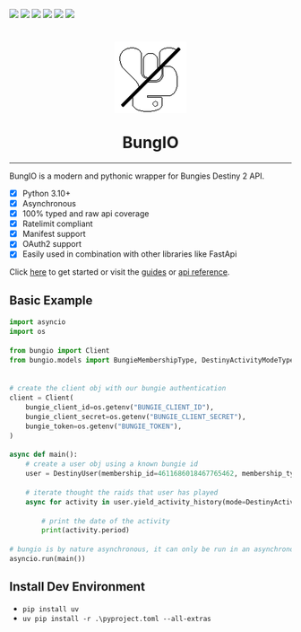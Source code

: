 [![](https://img.shields.io/pypi/v/bungio?label=Version&logo=pypi)](https://pypi.org/project/bungio/)
[![](https://img.shields.io/pypi/dm/bungio?label=Downloads&logo=pypi)](https://pypi.org/project/bungio/)
[![](https://img.shields.io/readthedocs/bungio?label=Docs&logo=readthedocs)](https://bungio.readthedocs.io/en/latest/)
![](https://img.shields.io/badge/Python-3.10+-1081c1?logo=python)
[![](https://img.shields.io/github/workflow/status/Kigstn/BungIO/Black%20Formatting/master?label=Black%20Formatting&logo=github)](https://github.com/Kigstn/BungIO/actions/workflows/black.yml)
[![](https://img.shields.io/github/workflow/status/Kigstn/BungIO/Flake8%20Styling/master?label=Flake%20Styling&logo=github)](https://github.com/Kigstn/BungIO/actions/workflows/flake.yml)


<h1 align="center">
    <p>
        <img src="https://raw.githubusercontent.com/Kigstn/BungIO/master/docs/src/images/favicon.png" alt="BungIO Logo">
    </p>
    BungIO
</h1>

---

BungIO is a modern and pythonic wrapper for Bungies Destiny 2 API.

- [X] Python 3.10+
- [X] Asynchronous
- [X] 100% typed and raw api coverage
- [X] Ratelimit compliant
- [X] Manifest support
- [X] OAuth2 support
- [X] Easily used in combination with other libraries like FastApi

Click [here](https://bungio.readthedocs.io/en/latest/installation) to get started or visit
the [guides](https://bungio.readthedocs.io/en/latest/Guides/basic)
or [api reference](https://bungio.readthedocs.io/en/latest/API%20Reference/client/).


## Basic Example

```py
import asyncio
import os

from bungio import Client
from bungio.models import BungieMembershipType, DestinyActivityModeType, DestinyUser


# create the client obj with our bungie authentication
client = Client(
    bungie_client_id=os.getenv("BUNGIE_CLIENT_ID"),
    bungie_client_secret=os.getenv("BUNGIE_CLIENT_SECRET"),
    bungie_token=os.getenv("BUNGIE_TOKEN"),
)

async def main():
    # create a user obj using a known bungie id
    user = DestinyUser(membership_id=4611686018467765462, membership_type=BungieMembershipType.TIGER_STEAM)

    # iterate thought the raids that user has played
    async for activity in user.yield_activity_history(mode=DestinyActivityModeType.RAID):

        # print the date of the activity
        print(activity.period)

# bungio is by nature asynchronous, it can only be run in an asynchronous context
asyncio.run(main())
```

## Install Dev Environment
- `pip install uv`
- `uv pip install -r .\pyproject.toml --all-extras`
